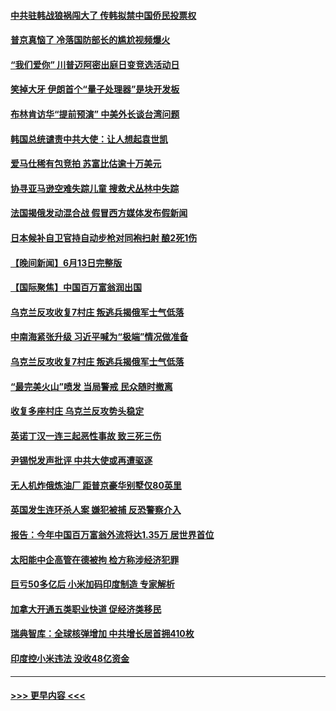 #### [中共驻韩战狼祸闯大了 传韩拟禁中国侨民投票权](../pages/prog202/a103731365.md?t=06150044) 
#### [普京真恼了 冷落国防部长的尴尬视频爆火](../pages/prog202/a103731268.md?t=06150044) 
#### [“我们爱你” 川普迈阿密出庭日变竞选活动日](../pages/prog202/a103731260.md?t=06150044) 
#### [笑掉大牙 伊朗首个“量子处理器”是块开发板](../pages/prog202/a103731256.md?t=06150044) 
#### [布林肯访华“提前预演” 中美外长谈台湾问题](../pages/prog202/a103731241.md?t=06150044) 
#### [韩国总统谴责中共大使：让人想起袁世凯](../pages/prog202/a103731200.md?t=06150044) 
#### [爱马仕稀有包竞拍 苏富比估逾十万美元](../pages/prog202/a103731212.md?t=06150044) 
#### [协寻亚马逊空难失踪儿童 搜救犬丛林中失踪](../pages/prog202/a103731197.md?t=06150044) 
#### [法国揭俄发动混合战 假冒西方媒体发布假新闻](../pages/prog202/a103731193.md?t=06150044) 
#### [日本候补自卫官持自动步枪对同袍扫射 酿2死1伤](../pages/prog202/a103731183.md?t=06150044) 
#### [【晚间新闻】6月13日完整版](../pages/prog202/a103731071.md?t=06150044) 
#### [【国际聚焦】中国百万富翁润出国](../pages/prog202/a103731097.md?t=06150044) 
#### [乌克兰反攻收复7村庄 叛逃兵揭俄军士气低落](../pages/prog202/a103731094.md?t=06150044) 
#### [中南海紧张升级 习近平喊为“极端”情况做准备](../pages/prog202/a103731056.md?t=06150044) 
#### [乌克兰反攻收复7村庄 叛逃兵揭俄军士气低落](../pages/prog202/a103731048.md?t=06150044) 
#### [“最完美火山”喷发 当局警戒 民众随时撤离](../pages/prog202/a103730979.md?t=06150044) 
#### [收复多座村庄 乌克兰反攻势头稳定](../pages/prog202/a103730978.md?t=06150044) 
#### [英诺丁汉一连三起恶性事故 致三死三伤](../pages/prog202/a103730976.md?t=06150044) 
#### [尹锡悦发声批评 中共大使或再遭驱逐](../pages/prog202/a103730980.md?t=06150044) 
#### [无人机炸俄炼油厂 距普京豪华别墅仅80英里](../pages/prog202/a103730960.md?t=06150044) 
#### [英国发生连环杀人案 嫌犯被捕 反恐警察介入](../pages/prog202/a103730929.md?t=06150044) 
#### [报告：今年中国百万富翁外流将达1.35万 居世界首位](../pages/prog202/a103730915.md?t=06150044) 
#### [太阳能中企高管在德被拘 检方称涉经济犯罪](../pages/prog202/a103730892.md?t=06150044) 
#### [巨亏50多亿后 小米加码印度制造 专家解析](../pages/prog202/a103730861.md?t=06150044) 
#### [加拿大开通五类职业快道 促经济类移民](../pages/prog202/a103730814.md?t=06150044) 
#### [瑞典智库：全球核弹增加 中共增长居首拥410枚](../pages/prog202/a103730780.md?t=06150044) 
#### [印度控小米违法 没收48亿资金](../pages/prog202/a103730785.md?t=06150044) 

----
#### [ >>> 更早内容 <<< ](../indexes/prog202-earlier.md)
